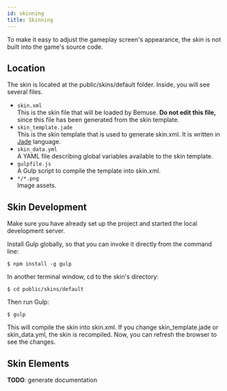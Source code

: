 ```yaml
---
id: skinning
title: Skinning
---
```


To make it easy to adjust the gameplay screen's appearance, the _skin_
is not built into the game's source code.

## Location

The skin is located at the
<span data-role="tree">public/skins/default</span> folder. Inside, you
will see several files.

- `skin.xml`  
  This is the skin file that will be loaded by Bemuse. **Do not edit
  this file,** since this file has been generated from the skin
  template.
- `skin_template.jade`  
  This is the skin template that is used to generate skin.xml. It is
  written in [Jade](http://jade-lang.com/) language.
- `skin_data.yml`  
  A YAML file describing global variables available to the skin
  template.
- `gulpfile.js`  
  A Gulp script to compile the template into skin.xml.
- `*/*.png`  
  Image assets.

## Skin Development

Make sure you have already set up the project and started the local
development server.

Install Gulp globally, so that you can invoke it directly from the
command line:

```sh-session
$ npm install -g gulp
```

In another terminal window, <span data-role="command">cd</span> to the
skin's directory:

```sh-session
$ cd public/skins/default
```

Then run Gulp:

```sh-session
$ gulp
```

This will compile the skin into skin.xml. If you change
skin_template.jade or skin_data.yml, the skin is recompiled. Now, you
can refresh the browser to see the changes.

## Skin Elements

**TODO**: generate documentation
